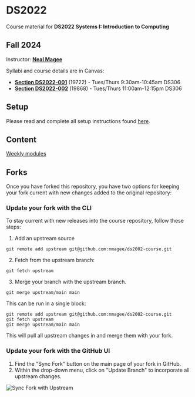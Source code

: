 # DS2022

Course material for **DS2022 Systems I: Introduction to Computing**

## Fall 2024

Instructor: [**Neal Magee**](https://nmagee.github.io/)

Syllabi and course details are in Canvas:

- [**Section DS2022-001**](https://canvas.its.virginia.edu/) (19722) - Tues/Thurs 9:30am-10:45am DS306
- [**Section DS2022-002**](https://canvas.its.virginia.edu/) (19868) - Tues/Thurs 11:00am-12:15pm DS306

## Setup

Please read and complete all setup instructions found [here](SETUP.md).

## Content

[Weekly modules](CONTENT.md)

## Forks

Once you have forked this repository, you have two options for keeping your fork current with new changes added to the original repository:

### Update your fork with the CLI

To stay current with new releases into the course repository, follow these steps:

1. Add an upstream source
```
git remote add upstream git@github.com:nmagee/ds2002-course.git
```
2. Fetch from the upstream branch:
```
git fetch upstream
```
3. Merge your branch with the upstream branch.
```
git merge upstream/main main
```

This can be run in a single block:
```
git remote add upstream git@github.com:nmagee/ds2002-course.git
git fetch upstream
git merge upstream/main main
```

This will pull all upstream changes in and merge them with your fork.

### Update your fork with the GitHub UI

1. Find the "Sync Fork" button on the main page of your fork in GitHub.
2. Within the drop-down menu, click on "Update Branch" to incorporate all upstream changes.

![Sync Fork with Upstream](https://s3.amazonaws.com/ds2002-resources/images/sync-fork-upstream.png)
